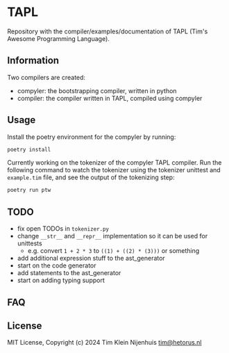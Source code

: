 # TAPL

Repository with the compiler/examples/documentation of TAPL (Tim's Awesome Programming Language).

## Information

Two compilers are created:

- compyler: the bootstrapping compiler, written in python
- compiler: the compiler written in TAPL, compiled using compyler

## Usage

Install the poetry environment for the compyler by running:

```bash
poetry install
```

Currently working on the tokenizer of the compyler TAPL compiler.
Run the following command to watch the tokenizer using the tokenizer unittest and `example.tim` file, and see the output of the tokenizing step:

```bash
poetry run ptw
```

## TODO

- fix open TODOs in `tokenizer.py`
- change `__str__` and `__repr__` implementation so it can be used for unittests
  - e.g. convert `1 + 2 * 3` to `((1) + ((2) * (3)))` or something
- add additional expression stuff to the ast_generator
- start on the code generator
- add statements to the ast_generator
- start on adding typing support

## FAQ

## License

MIT License, Copyright (c) 2024 Tim Klein Nijenhuis <tim@hetorus.nl>
